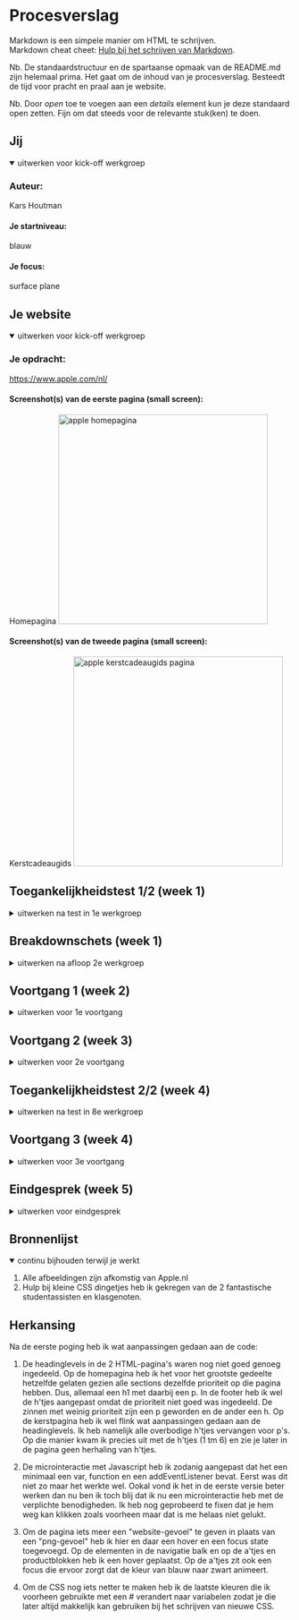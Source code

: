 # Procesverslag
Markdown is een simpele manier om HTML te schrijven.  
Markdown cheat cheet: [Hulp bij het schrijven van Markdown](https://github.com/adam-p/markdown-here/wiki/Markdown-Cheatsheet).

Nb. De standaardstructuur en de spartaanse opmaak van de README.md zijn helemaal prima. Het gaat om de inhoud van je procesverslag. Besteedt de tijd voor pracht en praal aan je website.

Nb. Door *open* toe te voegen aan een *details* element kun je deze standaard open zetten. Fijn om dat steeds voor de relevante stuk(ken) te doen.





## Jij

<details open>
  <summary>uitwerken voor kick-off werkgroep</summary>

  ### Auteur:
  Kars Houtman

  #### Je startniveau:
  blauw

  #### Je focus:
  surface plane
 
</details>





## Je website

<details open>
  <summary>uitwerken voor kick-off werkgroep</summary>

  ### Je opdracht:
  https://www.apple.com/nl/

  #### Screenshot(s) van de eerste pagina (small screen): 
  Homepagina
  <img src="images/www.apple.com_nl_.png" width="375px" alt="apple homepagina">

  #### Screenshot(s) van de tweede pagina (small screen):
  Kerstcadeaugids 
  <img src="images/www.apple.com_nl_shop_gifts.png" width="375px" alt="apple kerstcadeaugids pagina">
 
</details>



## Toegankelijkheidstest 1/2 (week 1)

<details>
  <summary>uitwerken na test in 1e werkgroep</summary>

  ### Bevindingen
  Lijst met je bevindingen die in de test naar voren kwamen:

  #### Screenreader
  De titels in de screenreaderlijst zijn anders dan wat er op de website staat. Dus bijvoorbeeld: als er een list-item op de website staat als "Nieuw" staat er in de screenreaderlijst een soort van acacadabra. De linklijst is wat chaotisch ingedeeld. Dus de volgorde van de lijst is niet logisch ingedeeld. Door de headings navigeren werkt wel goed. 


  #### Muis en Toetsenbord 
  Met Tab kan je de bovenste interactieve elementen gebruiken maar daarna schiet hij al snel naar beneden. Daarnaast wordt er niet verteld hoe je moet terugtabben door je screenreader. 


  #### Motoriek (shocks, elastiekjes)
  Met elastiekjes om je vingers of een ballon in je ene hand ter afleiding is volgens mij elke website lastiger te bedienen. Op een telefoon valt het nog wel mee hoe moeilijk het is om de website te bedienen met elastiekjes om je vingers omdat het scherm niet zo heel groot is. 


  #### Visueel (brillen, contrast, kleurenblind, dark/light). 
  De website ziet er prima uit in elke stand, blur, zwart-wit etc.

</details>



## Breakdownschets (week 1)

<details>
  <summary>uitwerken na afloop 2e werkgroep</summary>

  ### homepage: 
  <img src="images/home.png" width="375px" alt="breakdown van de homepage">

  ### kerstpage: 
  <img src="images/kerst.png" width="375px" alt="breakdown van de kerstpagina">


</details>





## Voortgang 1 (week 2)

<details>
  <summary>uitwerken voor 1e voortgang</summary>

  ### Stand van zaken
  Ik vind code schrijven best lastig. Ook bij de vakken internetstandaarden en inleiding programmeren duurde het lang totdat ik iets had staan waar blij mee was. De eerste lessen van dit vak vind ik wel interessant, maar ook veel. Ik merk dat ik een beetje moeite heb met alles bijbenen. De eerste regels HTML en CSS staan voor 1 pagina. Duurt langgggg.. Maar goed. Ik geloof dat we er moeten komen.


  ### Agenda voor meeting
  samen met je groepje opstellen

  | Tico                       | Naomi                  | Brett                            | Kars                                   |
  | ---                        | ---                    | ---                              | ---                                    |
  | Basis HTML checken.        | HTML doorlopen en      | Ik wil mijn site doornemen       | Staat mijn mappenstructuur goed?       |
  |                            | verbeteren waar nodig. | en even de elementen langslopen  | En ik zou graag mijn eerste HTML (CSS) |
  |                            |                        | voor mijn breakdownschets.       | willen doorlopen.                      |


  ### Verslag van meeting
  hier na afloop snel de uitkomsten van de meeting vastleggen

  - De structuur en het overzicht moet ik flink verbeteren. Zo moet ik een body aanmaken met een header, nav, ul. En een main en footer. Daarbij moet ik meer overzicht brengen in mijn CSS bestand door aantekeningen te maken. 
  - Ook was ik begonnen met classes. Om dit te verwijderen moest ik in de CSS de elementen anders aanspreken. Bijvoorbeeld door section > ul > li te typen. 
  - In de CSS moest ik ook voor de gehele website een margin en padding van 0 meegeven. Op die manier kon ik het menu en andere elementen helemaal full-screen maken. 
  - Om het doorklikmenu naast elkaar te krijgen moest ik flexbox gebruiken met width 100% en overflow scroll. 

</details>





## Voortgang 2 (week 3)

<details>
  <summary>uitwerken voor 2e voortgang</summary>

  ### Stand van zaken
  Ik ben nog steeds bezig met de eerste pagina van mijn website. Ik denk dat er nu echt vaart achter moet en ik moet even inventariseren wat ik wil/moet doen voor een voldoende.


  ### Agenda voor meeting
  samen met je groepje opstellen

  | Tico                 | Naomi                      | Brett                                    | Kars                                   |
  | ---                  | ---                        | ---                                      | ---                                    |
  | Ik wil HTML en CSS   | Ik wil vragen wat te       | Ik wil kijken naar de grid op mijn       | Ik wil kijken naar mijn code           |
  | doorlopen.           | doen voor een voldoende.   | homepagina want daar kom ik even         | en bespreken waar ik sta. (Hoe ver     |
  |                      |                            | niet uit.                                | ben ik, wat staat me nog te wachten.)  |


  ### Verslag van meeting
  hier na afloop snel de uitkomsten van de meeting vastleggen

  - De indeling van de elementen van de blokken waar de producten in staan moet anders. Na de meeting is het gelukt om het goed vorm te geven. 
  - We hebben het beoordelingsformulier doorgenomen en besproken waar we allemaal op moeten letten. 


</details>





## Toegankelijkheidstest 2/2 (week 4)

<details>
  <summary>uitwerken na test in 8e werkgroep</summary>

  ### Bevindingen
  Lijst met je bevindingen die in de test naar voren kwamen (geef ook aan wat er verbeterd is):

  #### Screenreader
  Alle elementen op de website worden opzich wel goed voorgelezen door de screenreader maar als je Tab gebruikt skipt hij wel een paar elementen. Bijvoorbeeld de h1, h2 en bovenste afbeelding. Hij gaat gelijk naar de nav. Ook daarna skipt de screenreader de h3, h4 en p. 

  Het probleem ontstond doordat het voorlezen op "linkjes" stond, niet op "headings". Als je ctrl + option + U indrukt kan je kiezen welke soort elementen je wilt laten voorlezen. 

  Ook hoor je twee keer dezelfde naam als je op een list-item komt. Dat komt omdat in de list-items een afbeelding en een p staat met dezelfde naam. De afbeeldingen hebben dezelfde alt-tekst als de p's. Om het op te lossen ga ik de alt-tekst weghalen. 


  #### Muis en Toetsenbord 
  Ik heb nog niet heel veel buttons of states om te testen. Maar wat wel werkte waren de list-items in het doorklikmenu. Als het zou werken zou je dus kunnen navigeren naar "nieuw" "gepersonaliseerde cadeaus's" en "zo gekozen". 


  #### Motoriek (shocks, elastiekjes)
  Met elastiekjes om m'n vingers is er geen verschil met de eigen Apple website. Het is wat lastiger maar het gaat.


  #### Visueel (brillen, contrast, kleurenblind, dark/light). 
  Met de bril "Peripheral Field Loss" valt het wel mee met hoe moelijk het te lezen is. 
  Met de bril "Central Field Loss" werd het al veel moeilijker. Je merkt dat je je hoofd moet draaien om de tekst te kunnen lezen. 
  Met de bril "Combined Loss" vind ik het ook niet heel moeilijk om de website af te lezen. Je hebt wel wat vlekjes maar je kan er wel langs lezen. 
  Met de bril "Color #0779P" is het ook makkelijk af te lezen alleen denk ik wel dat hoe meer contrast je hebt op je website hoe fijner het is voor mensen die kleurenblind zijn. 

</details>





## Voortgang 3 (week 4)

<details>
  <summary>uitwerken voor 3e voortgang</summary>

  ### Stand van zaken
  Ik ben blij en trots dat dat sommige dingen lukken. Wat ik wel merk is dat het heel lang duurt voordat ik iets aan de praat heb gekregen en dat ik er heel veel tijd in moet steken. Door drukke weekenden is het snel voorbij gegaan. 


  ### Agenda voor meeting
  samen met je groepje opstellen

  | Tico                            | Naomi                        | Brett                   | Kars                                  |
  | ---                             | ---                          | ---                     | ---                                   |
  | Ik wil graag wat uitleg         | Heb nog wat specifieke       | Ik wil mijn website     | Ik wil mijn HTML, CSS doorlopen       |
  | over mediaquery en gewoon m'n   | vragen.                      | globaal scannen.        | en vragen wat het beste is om         |
  | site so far doornemen           |                              |                         | te doen om de vaart erin te houden.   |


  ### Verslag van meeting
  hier na afloop snel de uitkomsten van de meeting vastleggen

  - De background-color van de main was niet responsive. Wanneer je de pagina een beetje probeerde te schalen stopte hij ermee rechts. Nu is het aangepast en is hij responsive. 
  - Een afbeelding die achter de witte product-blokken moest kreeg ik er niet achter. Ook niet met "display-...". Nu staat hij erachter. 
  - De afstand tussen de grid blokken kreeg ik niet netjes overal hetzelfde. Nu met gap is het gelukt. 

</details>





## Eindgesprek (week 5)

<details>
  <summary>uitwerken voor eindgesprek</summary>

  ### Je uitkomst - karakteristiek screenshots:
  <img src="images/homepagina.png" width="375px" alt="Homepagina">
  <img src="images/kerstpagina.png" width="375px" alt="Kerstpagina">


  ### Dit ging goed/Heb ik geleerd: 
  Ik ben geen persoon voor coderen. Dat weet ik onderhand nu wel. Ik heb moeite met coderen en doe er lang over om iets voor elkaar te krijgen. 
  Zo ook bij dit project. Ik heb er veel tijd in moeten steken om de dingen zó te krijgen hoe ik het wilde. Toen ik er eenmaal een beetje in kwam ging het steeds soepeler. 

  Dingen die ik geleerd heb zijn:
  - Je kan variabelen aanmaken in CSS.
  - Grid kan makkelijk zijn om veel dezelfde content te positioneren. 
  - Een hamburger menu leren maken. 

  <img src="images/root.png" width="375px" alt="Variabelen CSS">
  <img src="images/grid.png" width="375px" alt="Grid producten">
  <img src="images/menu.png" width="375px" alt="Hamburger menu">


  ### Dit was lastig/Is niet gelukt:
 Ook zijn er dingen waar ik echt tegenaan ben gelopen en dat niet gelukt is. Doordat dit teveel tijd kostte en daardoor in de weg zat zit dit niet in de website:

 - Animatie hamburger menu.
 - Image slider onderaan homepagina. 

  <img src="images/animatie.png" width="375px" alt="Animatie menu">
   <img src="images/slider.png" width="375px" alt="Image slider onderaan homepagina">
</details>





## Bronnenlijst

<details open>
  <summary>continu bijhouden terwijl je werkt</summary>

  1. Alle afbeeldingen zijn afkomstig van Apple.nl
  2. Hulp bij kleine CSS dingetjes heb ik gekregen van de 2 fantastische studentassisten en klasgenoten.

</details>

## Herkansing

Na de eerste poging heb ik wat aanpassingen gedaan aan de code:

1. De headinglevels in de 2 HTML-pagina's waren nog niet goed genoeg ingedeeld. Op de homepagina heb ik het voor het grootste gedeelte hetzelfde gelaten gezien alle sections dezelfde prioriteit op die pagina hebben. Dus, allemaal een h1 met daarbij een p. In de footer heb ik wel de h'tjes aangepast omdat de prioriteit niet goed was ingedeeld. De zinnen met weinig prioriteit zijn een p geworden en de ander een h. 
Op de kerstpagina heb ik wel flink wat aanpassingen gedaan aan de headinglevels. Ik heb namelijk alle overbodige h'tjes vervangen voor p's. Op die manier kwam ik precies uit met de h'tjes (1 tm 6) en zie je later in de pagina geen herhaling van h'tjes. 

2. De microinteractie met Javascript heb ik zodanig aangepast dat het een minimaal een var, function en een addEventListener bevat. Eerst was dit niet zo maar het werkte wel. Ookal vond ik het in de eerste versie beter werken dan nu ben ik toch blij dat ik nu een microinteractie heb met de verplichte benodigheden. Ik heb nog geprobeerd te fixen dat je hem weg kan klikken zoals voorheen maar dat is me helaas niet gelukt. 

3. Om de pagina iets meer een "website-gevoel" te geven in plaats van een "png-gevoel" heb ik hier en daar een hover en een focus state toegevoegd. Op de elementen in de navigatie balk en op de a'tjes en productblokken heb ik een hover geplaatst. Op de a'tjes zit ook een focus die ervoor zorgt dat de kleur van blauw naar zwart animeert. 

4. Om de CSS nog iets netter te maken heb ik de laatste kleuren die ik voorheen gebruikte met een # verandert naar variabelen zodat je die later altijd makkelijk kan gebruiken bij het schrijven van nieuwe CSS. 
